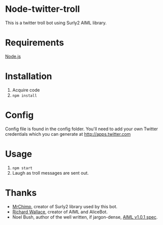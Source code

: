 Node-twitter-troll
======

This is a twitter troll bot using Surly2 AIML library.

Requirements
============

[Node.js](https://nodejs.org/)


Installation
============

 1. Acquire code
 2. `npm install`


Config
======

Config file is found in the config folder. You'll need to add your own Twitter credentials which you can generate at http://apps.twitter.com

Usage
=====

1. `npm start`
2. Laugh as troll messages are sent out. 

Thanks
======

* [MrChimp](http://www.github.com/surly2), creator of Surly2 library used by this bot.
* [Richard Wallace](http://www.alicebot.org/bios/richardwallace.html), creator of AIML and AliceBot.
* Noel Bush, author of the well written, if jargon-dense, [AIML v1.0.1 spec](http://www.alicebot.org/TR/2001/WD-aiml/).
